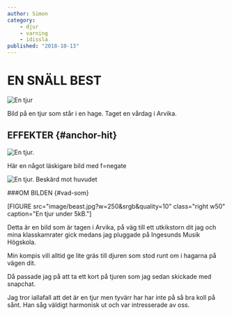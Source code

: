 ```yaml
---
author: Simon
category:
    - djur
    - varning
    - idissla
published: "2018-10-13"
---
```

EN SNÄLL BEST
==================================

<img src="img/beast.jpg" alt="En tjur" class="full-width" />




Bild på en tjur som står i en hage. Taget en vårdag i Arvika.

<!--more-->
EFFEKTER {#anchor-hit}
-----------------------------
<img src="image/beast.jpg?w=400&f=negate" class="center" alt="En tjur.">

Här en något läskigare bild med f=negate


<img src="image/beast.jpg?w=600&h=200&area=2,0,30,7" class="center" alt="En tjur.">
Beskärd mot huvudet

###OM BILDEN {#vad-som}


[FIGURE src="image/beast.jpg?w=250&srgb&quality=10" class="right w50" caption="En tjur under 5kB."]

Detta är en bild som är tagen i Arvika, på väg till ett utkikstorn dit jag och mina klasskamrater gick medans jag pluggade på Ingesunds Musik Högskola.

Min kompis vill alltid ge lite gräs till djuren som stod runt om i hagarna på vägen dit.

Då passade jag på att ta ett kort på tjuren som jag sedan skickade med snapchat.

Jag tror iallafall att det är en tjur men tyvärr har har inte på så bra koll på sånt.
Han såg väldigt harmonisk ut och var intresserade av oss.
